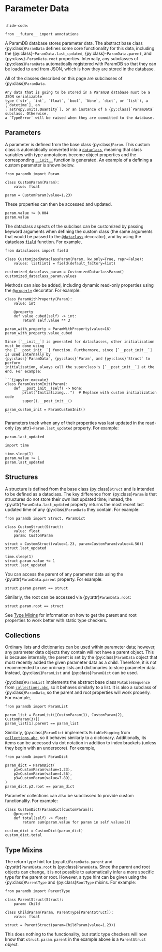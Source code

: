 # Parameter Data

```{py:currentmodule} paramdb

```

<!-- Jupyter Sphinx setup -->

```{jupyter-execute}
:hide-code:

from __future__ import annotations
```

A ParamDB database stores parameter data. The abstract base class {py:class}`ParamData`
defines some core functionality for this data, including the
{py:class}`~ParamData.last_updated`, {py:class}`~ParamData.parent`, and
{py:class}`~ParamData.root` properties. Internally, any subclasses of
{py:class}`ParamData` automatically registered with ParamDB so that they can be loaded
to and from JSON, which is how they are stored in the database.

All of the classes described on this page are subclasses of {py:class}`ParamData`.

```{important}
Any data that is going to be stored in a ParamDB database must be a JSON serializable
type (`str`, `int`, `float`, `bool`, `None`, `dict`, or `list`), a [`datetime`], an
[`astropy.units.Quantity`], or an instance of a {py:class}`ParamData` subclass. Otherwise,
a `TypeError` will be raised when they are committed to the database.
```

## Parameters

A parameter is defined from the base class {py:class}`Param`. This custom class is
automatically converted into a [`dataclass`], meaning that class variables with type
annotations become object properties and the corresponding [`__init__`] function is
generated. An example of a defining a custom parameter is shown below.

```{jupyter-execute}
from paramdb import Param

class CustomParam(Param):
    value: float

param = CustomParam(value=1.23)
```

These properties can then be accessed and updated.

```{jupyter-execute}
param.value += 0.004
param.value
```

The dataclass aspects of the subclass can be customized by passing keyword arguments when
defining the custom class (the same arguments that would be passed to the [`@dataclass`]
decorator), and by using the dataclass [`field`] function. For example,

```{jupyter-execute}
from dataclasses import field

class CustomizedDataclassParam(Param, kw_only=True, repr=False):
    values: list[int] = field(default_factory=list)

customized_dataclass_param = CustomizedDataclassParam()
customized_dataclass_param.values
```

Methods can also be added, including dynamic read-only properties using the
[`@property`](https://docs.python.org/3/library/functions.html#property) decorator. For
example:

```{jupyter-execute}
class ParamWithProperty(Param):
    value: int

    @property
    def value_cubed(self) -> int:
        return self.value ** 3

param_with_property = ParamWithProperty(value=16)
param_with_property.value_cubed
```

````{important}
Since [`__init__`] is generated for dataclasses, other initialization must be done using
the [`__post_init__`] function. Furthermore, since [`__post_init__`] is used internally by
{py:class}`ParamData`, {py:class}`Param`, and {py:class}`Struct` to perform
initialization, always call the superclass's [`__post_init__`] at the end. For example:

```{jupyter-execute}
class ParamCustomInit(Param):
    def __post_init__(self) -> None:
        print("Initializing...")  # Replace with custom initialization code
        super().__post_init__()

param_custom_init = ParamCustomInit()
```
````

Parameters track when any of their properties was last updated in the read-only
{py:attr}`~Param.last_updated` property. For example:

```{jupyter-execute}
param.last_updated
```

```{jupyter-execute}
import time

time.sleep(1)
param.value += 1
param.last_updated
```

## Structures

A structure is defined from the base class {py:class}`Struct` and is intended
to be defined as a dataclass. The key difference from {py:class}`Param` is that
structures do not store their own last updated time; instead, the
{py:attr}`ParamData.last_updated` property returns the most recent last updated time
of any {py:class}`ParamData` they contain. For example:

```{jupyter-execute}
from paramdb import Struct, ParamDict

class CustomStruct(Struct):
    value: float
    param: CustomParam

struct = CustomStruct(value=1.23, param=CustomParam(value=4.56))
struct.last_updated
```

```{jupyter-execute}
time.sleep(1)
struct.param.value += 1
struct.last_updated
```

You can access the parent of any parameter data using the {py:attr}`ParamData.parent`
property. For example:

```{jupyter-execute}
struct.param.parent == struct
```

Similarly, the root can be accessed via {py:attr}`ParamData.root`:

```{jupyter-execute}
struct.param.root == struct
```

See [Type Mixins](#type-mixins) for information on how to get the parent and root
properties to work better with static type checkers.

## Collections

Ordinary lists and dictionaries can be used within parameter data; however, any
parameter data objects they contain will not have a parent object. This is because
internally, the parent is set by the {py:class}`ParamData` object that most recently
added the given parameter data as a child. Therefore, it is not recommended to use
ordinary lists and dictionaries to store parameter data. Instead, {py:class}`ParamList`
and {py:class}`ParamDict` can be used.

{py:class}`ParamList` implements the abstract base class `MutableSequence` from
[`collections.abc`], so it behaves similarly to a list. It is also a subclass of
{py:class}`ParamData`, so the parent and root properties will work properly. For
example,

```{jupyter-execute}
from paramdb import ParamList

param_list = ParamList([CustomParam(1), CustomParam(2), CustomParam(3)])
param_list[1].parent == param_list
```

Similarly, {py:class}`ParamDict` implements `MutableMapping` from [`collections.abc`],
so it behaves similarly to a dictionary. Additionally, its items can be accessed via
dot notation in addition to index brackets (unless they begin with an underscore). For
example,

```{jupyter-execute}
from paramdb import ParamDict

param_dict = ParamDict(
    p1=CustomParam(value=1.23),
    p2=CustomParam(value=4.56),
    p3=CustomParam(value=7.89),
)
param_dict.p2.root == param_dict
```

Parameter collections can also be subclassed to provide custom functionality. For example:

```{jupyter-execute}
class CustomDict(ParamDict[CustomParam]):
    @property
    def total(self) -> float:
        return sum(param.value for param in self.values())

custom_dict = CustomDict(param_dict)
custom_dict.total
```

## Type Mixins

The return type hint for {py:attr}`ParamData.parent` and {py:attr}`ParamData.root` is
{py:class}`ParamData`. Since the parent and root objects can change, it is not possible
to automatically infer a more specific type for the parent or root. However, a type hint
can be given using the {py:class}`ParentType` and {py:class}`RootType` mixins. For
example:

```{jupyter-execute}
from paramdb import ParentType

class ParentStruct(Struct):
    param: Child

class ChildParam(Param, ParentType[ParentStruct]):
    value: float

struct = ParentStruct(param=ChildParam(value=1.23))
```

This does nothing to the functionality, but static type checkers will now know that
`struct.param.parent` in the example above is a `ParentStruct` object.

[`datetime`]: https://docs.python.org/3/library/datetime.html#datetime-objects
[`astropy.units.quantity`]: https://docs.astropy.org/en/stable/api/astropy.units.Quantity.html#astropy.units.Quantity
[`dataclass`]: https://docs.python.org/3/library/dataclasses.html
[`@dataclass`]: https://docs.python.org/3/library/dataclasses.html#dataclasses.dataclass
[`field`]: https://docs.python.org/3/library/dataclasses.html#dataclasses.field
[`__init__`]: https://docs.python.org/3/reference/datamodel.html#object.__init__
[`@property`]: https://docs.python.org/3/library/functions.html#property
[`__post_init__`]: https://docs.python.org/3/library/dataclasses.html#post-init-processing
[`collections.abc`]: https://docs.python.org/3/library/collections.abc.html
